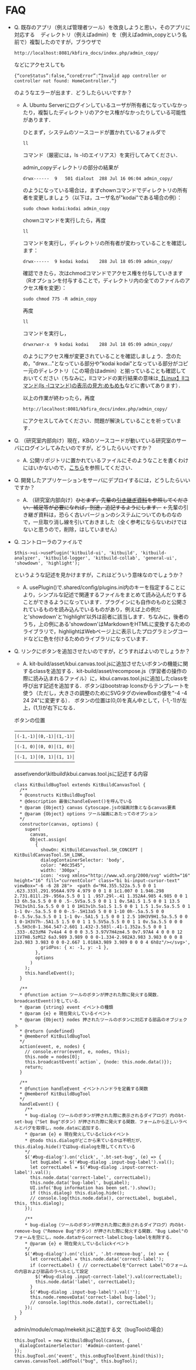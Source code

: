 # FAQ

- Q. 既存のアプリ（例えば管理者ツール）を改良しようと思い，そのアプリに対応する    ディレクトリ（例えばadmin）を（例えばadmin_copyという名前で）複製したのですが，ブラウザで
  
  ```
  http://localhost:8081/kbfira_docs/index.php/admin_copy/
  ```
  
  などにアクセスしても
  
  ```
  {“coreStatus”:false,“coreError”:“Invalid app controller or controller not found: HomeController.“}
  ```
  
  のようなエラーが出ます．どうしたらいいですか？
  
  - A. Ubuntu Serverにログインしているユーザが所有者になっていなかったり，複製したディレクトリのアクセス権がなかったりしている可能性があります．
    
    ひとまず，システムのソースコードが置かれているフォルダで
    
    ```
    ll
    ```
    
    コマンド（厳密には，ls -lのエイリアス）を実行してみてください．
    
    admin_copyディレクトリの部分の結果が
    
    ```
    drwx------  9   501 dialout  288 Jul 16 06:04 admin_copy/
    ```
    
    のようになっている場合は，まずchownコマンドでディレクトリの所有者を変更しましょう（以下は，ユーザ名が"kodai"である場合の例）：
    
    ```
    sudo chown kodai:kodai admin_copy
    ```
    
    chownコマンドを実行したら，再度
    
    ```
    ll
    ```
    
    コマンドを実行し，ディレクトリの所有者が変わっていることを確認します：
    
    ```
    drwx------  9 kodai kodai    288 Jul 18 05:09 admin_copy/
    ```
    
    確認できたら，次はchmodコマンドでアクセス権を付与していきます（Rオプションを付与することで，ディレクトリ内の全てのファイルのアクセス権を変更）：
    
    ```
    sudo chmod 775 -R admin_copy
    ```
    
    再度
    
    ```
    ll
    ```
    
    コマンドを実行し，
    
    ```
    drwxrwxr-x  9 kodai kodai    288 Jul 18 05:09 admin_copy/
    ```
    
    のようにアクセス権が変更されていることを確認しましょう．念のため，"drwx..."となっている部分や"kodai kodai"となっている部分がコピー元のディレクトリ（この場合はadmin）と揃っていることも確認しておいてください（ちなみに，llコマンドの実行結果の意味は[【Linux】llコマンド(ls -lコマンド)の表示の見方:めもめも](http://ilovelovemoney.blog.fc2.com/blog-entry-112.html)などに書いてあります）．
    
    以上の作業が終わったら，再度
    
    ```
    http://localhost:8081/kbfira_docs/index.php/admin_copy/
    ```
    
    にアクセスしてみてください．問題が解決していることを祈っています．

- Q. （研究室内部向け）現在，KBのソースコードが動いている研究室のサーバにログインしてみたいのですが，どうしたらいいですか？
  
  - A. 公開リポジトリに置かれているファイルにそのようなことを書くわけにはいかないので，[こちら](https://hiroshimauniv.sharepoint.com/:w:/s/msteams_451b22-teams/EQzO1bogqsxArqZ7VfpK2kwBfItm68bhbYwiz9pkyfSBGA?e=xYbntS)を参照してください．

- Q. 開発したアプリケーションをサーバにデプロイするには，どうしたらいいですか？
  
  - A. （研究室内部向け）~~ひとまず，先輩の[引き継ぎ資料](https://hiroshimauniv.sharepoint.com/:w:/s/msteams_451b22-teams/Ef7jNV8yhzZInxgkspDEWS4Bj5nNdRhCjXPlpZnQN1thlg?e=5wj25g)を参照してください．補足等が必要になれば，別途，追記するようにします．~~
    ←先輩の引き継ぎ資料は，恐らく古いバージョンのシステムについてのものなので，一旦取り消し線を引いておきました（全く参考にならないわけではないと思うので，削除，はしていません）

- Q. コントローラのファイルで
  
  ```
  $this->ui->usePlugin('kitbuild-ui', 'kitbuild', 'kitbuild-analyzer', 'kitbuild-logger', 'kitbuild-collab', 'general-ui', 'showdown', 'highlight');
  ```
  
  というような記述を見かけますが，これはどういう意味なのでしょうか？
  
  - A. usePlugin()で.shared/config/plugins.ini内のキーを指定することにより，シンプルな記述で関連するファイルをまとめて読み込んだりすることができるようになっています．プラグインにも自作のものと公開されているものを読み込んでいるものがあり，例えば上の例だと'showdown'と'highlight'以外は前者に該当します．ちなみに，後者のうち，上の例にある'showdown'はMarkdownをHTMLに変換するためのライブラリで，highlightはWebページ上に表示したプログラミングコードなどに色を付けるためのライブラリになっています．

- Q. リンクにボタンを追加させたいのですが，どうすればよいのでしょうか？
  
  - A.  kit-build/asset/kbui.canvas.tool.jsに追加させたいボタンの機能に関するclassを追加する．kit-build/asset/recompose.js（学習者の操作の際に読み込まれるファイル）に，kbui.canvas.tool.jsに追加したclassを呼び出す記述を追加する．ボタンはbootstrap Iconsからテンプレートを使う（ただし，大きさの調整のためにSVGタグのviewBoxの値を"-4 -4 24 24"に変更する）． ボタンの位置は(0,0)を真ん中として，(-1,-1)が左上，(1,1)が右下になる．
  
  ボタンの位置
  
  ```
  ───────────────────────
  │(-1,-1)│(0,-1)│(1,-1)│
  ───────────────────────
  │(-1, 0)│(0, 0)│(1, 0)│
  ───────────────────────
  │(-1, 1)│(0, 1)│(1, 1)│
  ───────────────────────
  ```
  
  asset\vendor\kitbuild\kbui.canvas.tool.jsに記述する内容
  
  ```
  class KitBuildBugTool extends KitBuildCanvasTool {
    /**
    * @constructs KitBuildBugTool
    * @description 最後にhandleEvent()を呼んでいる
    * @param {Object} canvas Cytoscape.jsの描画対象となるcanvas要素
    * @param {Object} options ツール描画にあたってのオプション
    */
    constructor(canvas, options) {
      super(
        canvas,
        Object.assign(
          {
            showOn: KitBuildCanvasTool.SH_CONCEPT | KitBuildCanvasTool.SH_LINK,
            dialogContainerSelector: 'body',
            color: "#dc3545",
            width: '300px',
            icon: '<svg xmlns="http://www.w3.org/2000/svg" width="16" height="16" fill="currentColor" class="bi bi-input-cursor-text" viewBox="-6 -6 28 28">  <path d="M4.355.522a.5.5 0 0 1 .623.333l.291.956A4.979 4.979 0 0 1 8 1c1.007 0 1.946.298 2.731.811l.29-.956a.5.5 0 1 1 .957.29l-.41 1.352A4.985 4.985 0 0 1 13 6h.5a.5.5 0 0 0 .5-.5V5a.5.5 0 0 1 1 0v.5A1.5 1.5 0 0 1 13.5 7H13v1h1.5a.5.5 0 0 1 0 1H13v1h.5a1.5 1.5 0 0 1 1.5 1.5v.5a.5.5 0 1 1-1 0v-.5a.5.5 0 0 0-.5-.5H13a5 5 0 0 1-10 0h-.5a.5.5 0 0 0-.5.5v.5a.5.5 0 1 1-1 0v-.5A1.5 1.5 0 0 1 2.5 10H3V9H1.5a.5.5 0 0 1 0-1H3V7h-.5A1.5 1.5 0 0 1 1 5.5V5a.5.5 0 0 1 1 0v.5a.5.5 0 0 0 .5.5H3c0-1.364.547-2.601 1.432-3.503l-.41-1.352a.5.5 0 0 1 .333-.623zM4 7v4a4 4 0 0 0 3.5 3.97V7H4zm4.5 0v7.97A4 4 0 0 0 12 11V7H8.5zM12 6a3.989 3.989 0 0 0-1.334-2.982A3.983 3.983 0 0 0 8 2a3.983 3.983 0 0 0-2.667 1.018A3.989 3.989 0 0 0 4 6h8z"/></svg>',
            gridPos: { x: -1, y: -1 },
          },
          options
        )
      );  
      this.handleEvent();
    }
  
    /**
    * @function action ツールのボタンが押された際に発火する関数．broadcastEvent()をしている．
    * @param {string} event イベントの種類
    * @param {e} e 現在発火しているイベント
    * @param {Object} nodes 押されたツールのボタンに対応する部品のオブジェクト
    * @return {undefined}
    * @memberof KitBuildBugTool
    */
    action(event, e, nodes) {
      // console.error(event, e, nodes, this);
      this.node = nodes[0];
      this.broadcastEvent(`action`, {node: this.node.data()});
      return;
    }
  
    /**
    * @function handleEvent イベントハンドラを定義する関数
    * @memberof KitBuildBugTool
    */
    handleEvent() {
      /**
      * bug-dialog（ツールのボタンが押された際に表示されるダイアログ）内のbt-set-bug（"Set Bug"ボタン）が押された際に発火する関数．フォームから正しいラベルとバグを取得し，node.dataに追加する．
      * @param {e} e 現在発火しているclickイベント
      * @todo this.dialogがどこから来ているかは不明だが，this.dialog.hide()ではbug-dialogを隠してくれている
      */
      $('#bug-dialog').on('click', '.bt-set-bug', (e) => {
        let bugLabel = $('#bug-dialog .input-bug-label').val();
        let correctLabel = $('#bug-dialog .input-correct-label').val();
        this.node.data('correct-label', correctLabel);
        this.node.data('bug-label', bugLabel);
        UI.info('Bug information has been set.').show();
        if (this.dialog) this.dialog.hide();
        // console.log(this.node.data(), correctLabel, bugLabel, this, this.dialog);
      });
  
      /**
      * bug-dialog（ツールのボタンが押された際に表示されるダイアログ）内のbt-remove-bug（"Remove Bug"ボタン）が押された際に発火する関数．"Bug Label"のフォームを空にし，node.dataからcorrect-labelとbug-labelを削除する．
      * @param {e} e 現在発火しているclickイベント
      */
      $('#bug-dialog').on('click', '.bt-remove-bug', (e) => {
        let correctLabel = this.node.data('correct-label');
        if (correctLabel) { // correctLabelを"Correct Label"のフォームの内容および部品のラベルとして設定
          $('#bug-dialog .input-correct-label').val(correctLabel);
          this.node.data('label', correctLabel);
        }
        $('#bug-dialog .input-bug-label').val('');
        this.node.removeData('correct-label bug-label');
        // console.log(this.node.data(), correctLabel);
      });
    }
  }
  ```
  
  admin/module/cmap/mekekit.jsに追加する文（bugToolの場合）
  
  ```
  this.bugTool = new KitBuildBugTool(canvas, {
    dialogContainerSelector: '#admin-content-panel'
  });
  this.bugTool.on('event', this.onBugToolEvent.bind(this));
  canvas.canvasTool.addTool("bug", this.bugTool);
  ```
